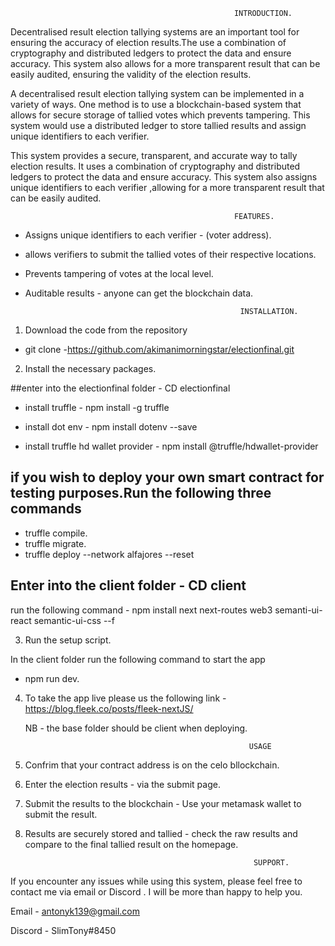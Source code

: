                                                       INTRODUCTION.
                                                                                                          
Decentralised result election tallying systems are an important tool for ensuring the accuracy of election results.The use a combination of cryptography and distributed ledgers to protect the data and ensure accuracy. This system also allows for a more transparent result that can be easily audited, ensuring the validity of the election results.

A decentralised result election tallying system can be implemented in a variety of ways. One method is to use a blockchain-based system that allows for secure storage of tallied votes which  prevents tampering. This system would use a distributed ledger to store tallied results and assign unique identifiers to each verifier. 

This system provides a secure, transparent, and accurate way to tally election results. It uses a combination of cryptography and distributed ledgers to protect the data and ensure accuracy. This system also assigns unique identifiers to each verifier ,allowing for a more transparent result that can be easily audited.



                                                      FEATURES.

- Assigns unique identifiers to each verifier - (voter address).
- allows verifiers to submit the tallied votes of their respective locations.
- Prevents tampering of votes at the local level.
- Auditable results - anyone can get the blockchain data.



                                                      INSTALLATION.

1. Download the code from the repository
 -  git clone -https://github.com/akimanimorningstar/electionfinal.git 
 
 
2. Install the necessary packages.

##enter into the electionfinal folder - CD electionfinal 

-   install truffle - npm install -g truffle

-   install dot env - npm install dotenv --save

-   install truffle hd wallet provider -   npm install @truffle/hdwallet-provider

## if you wish to deploy your own smart contract for testing purposes.Run the following three commands 

   - truffle compile. 
   - truffle migrate.
   - truffle deploy --network alfajores --reset

## Enter into the client folder  - CD client 

run the following command -  npm install next next-routes web3 semanti-ui-react semantic-ui-css --f



3. Run the setup script.

In the client folder run the following command to start the app 

  - npm run dev.
 
 
 4. To take the app live please us the following link - https://blog.fleek.co/posts/fleek-nextJS/
 
    NB - the base folder should be client when deploying.


                                                          USAGE 
                                                          
1. Confrim that your contract address is on the celo bllockchain.
2. Enter the election results - via the submit page.
3. Submit the results to the blockchain - Use your metamask wallet to submit the result.
4. Results are securely stored and tallied - check the raw results and compare to the final tallied result on the homepage.


                                                          SUPPORT.

If you encounter any issues while using this system, please feel free to contact me  via email or Discord . I will be more than happy to help you.

Email - antonyk139@gmail.com

Discord - SlimTony#8450

